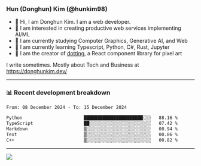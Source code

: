 ### Hun (Donghun) Kim (@hunkim98)

- 👋 Hi, I am Donghun Kim. I am a web developer. 
- 🤔 I am interested in creating productive web services implementing AI/ML
- 🔭 I am currently studying Computer Graphics, Generative AI, and Web 
- 🌱 I am currently learning Typescript, Python, C#, Rust, Jupyter
- 🎨 I am the creator of [dotting](https://github.com/hunkim98/dotting), a React component library for pixel art

I write sometimes. Mostly about Tech and Business at https://donghunkim.dev/

---
### 📊 Recent development breakdown
<!--START_SECTION:waka-->

```txt
From: 08 December 2024 - To: 15 December 2024

Python                       ██████████████████████░░░   88.16 %
TypeScript                   ██░░░░░░░░░░░░░░░░░░░░░░░   07.42 %
Markdown                     ▒░░░░░░░░░░░░░░░░░░░░░░░░   00.94 %
Text                         ▒░░░░░░░░░░░░░░░░░░░░░░░░   00.86 %
C++                          ▒░░░░░░░░░░░░░░░░░░░░░░░░   00.82 %
```

<!--END_SECTION:waka-->
---

<!-- <div align='center'> -->
  <img align="center" src="https://github-readme-stats.vercel.app/api?username=hunkim98&theme=dark&show_icons=true"/>
<!-- </div> -->
<!--
**hunkim98/hunkim98** is a ✨ _special_ ✨ repository because its `README.md` (this file) appears on your GitHub profile.

Here are some ideas to get you started:

- 🔭 I’m currently working on ...
- 🌱 I’m currently learning ...
- 👯 I’m looking to collaborate on ...
- 🤔 I’m looking for help with ...
- 💬 Ask me about ...
- 📫 How to reach me: ...
- 😄 Pronouns: ...
- ⚡ Fun fact: ...
-->

